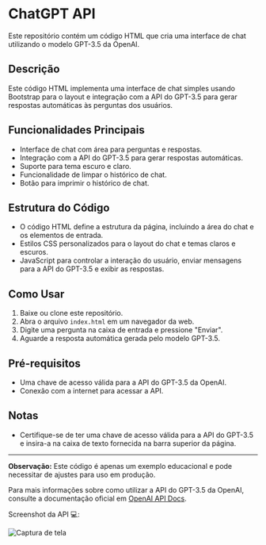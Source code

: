 # ChatGPT API

Este repositório contém um código HTML que cria uma interface de chat utilizando o modelo GPT-3.5 da OpenAI.

## Descrição

Este código HTML implementa uma interface de chat simples usando Bootstrap para o layout e integração com a API do GPT-3.5 para gerar respostas automáticas às perguntas dos usuários.

## Funcionalidades Principais

- Interface de chat com área para perguntas e respostas.
- Integração com a API do GPT-3.5 para gerar respostas automáticas.
- Suporte para tema escuro e claro.
- Funcionalidade de limpar o histórico de chat.
- Botão para imprimir o histórico de chat.

## Estrutura do Código

- O código HTML define a estrutura da página, incluindo a área do chat e os elementos de entrada.
- Estilos CSS personalizados para o layout do chat e temas claros e escuros.
- JavaScript para controlar a interação do usuário, enviar mensagens para a API do GPT-3.5 e exibir as respostas.

## Como Usar

1. Baixe ou clone este repositório.
2. Abra o arquivo `index.html` em um navegador da web.
3. Digite uma pergunta na caixa de entrada e pressione "Enviar".
4. Aguarde a resposta automática gerada pelo modelo GPT-3.5.

## Pré-requisitos

- Uma chave de acesso válida para a API do GPT-3.5 da OpenAI.
- Conexão com a internet para acessar a API.

## Notas

- Certifique-se de ter uma chave de acesso válida para a API do GPT-3.5 e insira-a na caixa de texto fornecida na barra superior da página.

---
**Observação:** Este código é apenas um exemplo educacional e pode necessitar de ajustes para uso em produção.

Para mais informações sobre como utilizar a API do GPT-3.5 da OpenAI, consulte a documentação oficial em [OpenAI API Docs](https://beta.openai.com/docs/).

Screenshot da API 💻:

![Captura de tela](https://github.com/Johnviitoor/APi-ChatGPT/assets/104150715/18bee0a5-045c-4874-8ee3-30c95aa2ea60)
